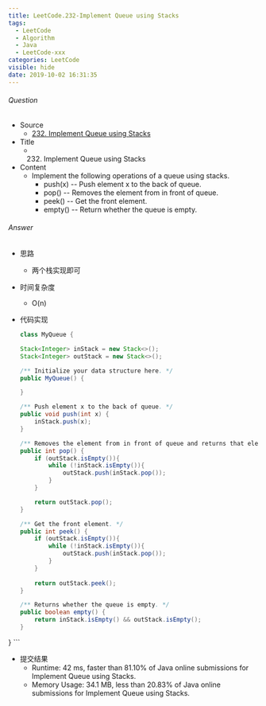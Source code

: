 ```yaml
---
title: LeetCode.232-Implement Queue using Stacks
tags:
  - LeetCode
  - Algorithm
  - Java
  - LeetCode-xxx
categories: LeetCode
visible: hide
date: 2019-10-02 16:31:35
---
```

###### Question
- Source
	- [232. Implement Queue using Stacks](https://leetcode.com/problems/implement-queue-using-stacks/) 
- Title
	- 232. Implement Queue using Stacks 
- Content
	- Implement the following operations of a queue using stacks.
		- push(x) -- Push element x to the back of queue.
		- pop() -- Removes the element from in front of queue.
		- peek() -- Get the front element.
		- empty() -- Return whether the queue is empty.
<!--more-->

###### Answer
- 思路
	- 两个栈实现即可
- 时间复杂度
	- O(n) 	
- 代码实现

	```Java
	class MyQueue {

    Stack<Integer> inStack = new Stack<>();
    Stack<Integer> outStack = new Stack<>();

    /** Initialize your data structure here. */
    public MyQueue() {

    }

    /** Push element x to the back of queue. */
    public void push(int x) {
        inStack.push(x);
    }

    /** Removes the element from in front of queue and returns that element. */
    public int pop() {
        if (outStack.isEmpty()){
            while (!inStack.isEmpty()){
                outStack.push(inStack.pop());
            }
        }

        return outStack.pop();
    }

    /** Get the front element. */
    public int peek() {
        if (outStack.isEmpty()){
            while (!inStack.isEmpty()){
                outStack.push(inStack.pop());
            }
        }
        
        return outStack.peek();
    }

    /** Returns whether the queue is empty. */
    public boolean empty() {
        return inStack.isEmpty() && outStack.isEmpty();
    }
}
	```
- 提交结果
	- Runtime: 42 ms, faster than 81.10% of Java online submissions for Implement Queue using Stacks.
	- Memory Usage: 34.1 MB, less than 20.83% of Java online submissions for Implement Queue using Stacks. 
